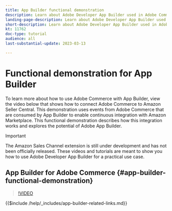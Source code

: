 ```yaml
---
title: App Builder functional demonstration
description: Learn about Adobe Developer App Builder used in Adobe Commerce with a technical demonstration
landing-page-description: Learn about Adobe Developer App Builder used in Adobe Commerce with a technical demonstration
short-description: Learn about Adobe Developer App Builder used in Adobe Commerce with a technical demonstration
kt: 11762
doc-type: tutorial
audience: all
last-substantial-update: 2023-03-13

---
```


# Functional demonstration for App Builder

To learn more about how to use Adobe Commerce with App Builder, view the video below that shows how to connect Adobe Commerce to Amazon Seller Central. This demonstration uses events from Adobe Commerce that are consumed by App Builder to enable continuous integration with Amazon Marketplace. This functional demonstration describes how this integration works and explores the potential of Adobe App Builder.

>[!IMPORTANT]
>
>The Amazon Sales Channel extension is still under development and has not been officially released.  These videos and tutorials are meant to show you how to use Adobe Developer App Builder for a practical use case.

## App Builder for Adobe Commerce {#app-builder-functional-demonstration}

>[!VIDEO](https://video.tv.adobe.com/v/3413502)

{{$include /help/_includes/app-builder-related-links.md}}
